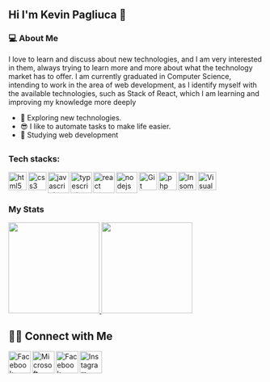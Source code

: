 ## Hi I'm Kevin Pagliuca 👋

### 💻 About Me 

I love to learn and discuss about new technologies, and I am very interested in them, always trying to learn more and more about what the technology market has to offer.
I am currently graduated in Computer Science, intending to work in the area of web development, as I identify myself with the available technologies, such as Stack of React, which I am learning and improving my knowledge more deeply

- 🤔 Exploring new technologies.
- 😎 I like to automate tasks to make life easier.
- 📖 Studying web development

##

### Tech stacks:

<img align="left" alt="html5" width="36px" src="https://devicons.github.io/devicon/devicon.git/icons/html5/html5-original.svg" alt="html5" />
<img align="left" alt="css3" width="36px" src="https://devicons.github.io/devicon/devicon.git/icons/css3/css3-original.svg" />

<img align="left" alt="javascript" width="42px" src="https://devicons.github.io/devicon/devicon.git/icons/javascript/javascript-original.svg" />
<img align="left" alt="typescript" width="42px" src="https://devicons.github.io/devicon/devicon.git/icons/typescript/typescript-original.svg" />
<img align="left" alt="react" width="42px" src="https://devicons.github.io/devicon/devicon.git/icons/react/react-original-wordmark.svg" />
<img align="left" alt="nodejs" width="42px" src="https://devicons.github.io/devicon/devicon.git/icons/nodejs/nodejs-original.svg" />

<img align="left" alt="Git" width="36px" src="https://devicons.github.io/devicon/devicon.git/icons/git/git-original.svg" />
<img align="left" alt="php" width="36px" src="https://devicons.github.io/devicon/devicon.git/icons/php/php-plain.svg" />

<img align="left" alt="Insomnia" width="36px" src="https://insomnia.rest/icons-16bbda05b237ae360d3df0d55e40721d/favicon.ico" />
<img align="left" alt="Visual Studio Code" width="36px" src="https://upload.wikimedia.org/wikipedia/commons/thumb/9/9a/Visual_Studio_Code_1.35_icon.svg/512px-Visual_Studio_Code_1.35_icon.svg.png" />

<br />
<br />

## 


### My Stats

<p>
<a href="https://github.com/kevinpagliuca">
  <img height="180em" src="https://github-readme-stats.vercel.app/api?username=kevinpagliuca&show_icons=true&theme=radical" />
  <img height="180em" src="https://github-readme-stats-eight-theta.vercel.app/api/top-langs/?username=kevinpagliuca&theme=radical&layout=compact" />
</a>
</p>

##  🤝🏻 Connect with Me

<p>
<a href="https://www.linkedin.com/in/kevin-pagliuca"><img align="left" alt="Facebook" width="44px" src="https://www.flaticon.com/svg/static/icons/svg/174/174857.svg"/></a>
<a href="mailto:kevin.pagliuca@outlook.com"><img align="left" alt="Microsoft Outlook" width="44px" src="https://www.flaticon.com/svg/static/icons/svg/732/732223.svg"/></a>

<a href="https://www.facebook.com/keviin.pagliuca"><img align="left" alt="Facebook" width="44px" src="https://www.flaticon.com/svg/static/icons/svg/1384/1384053.svg"/></a>
<a href="https://www.instagram.com/kevinpagliuca"><img align="left" alt="Instagram" width="44px" src="https://www.flaticon.com/svg/static/icons/svg/1384/1384063.svg"/></a>


<!--
**KevinPagliuca/kevinpagliuca** is a ✨ _special_ ✨ repository because its `README.md` (this file) appears on your GitHub profile.

Here are some ideas to get you started:

- 🔭 I’m currently working on ...
- 🌱 I’m currently learning ...
- 👯 I’m looking to collaborate on ...
- 🤔 I’m looking for help with ...
- 💬 Ask me about ...
- 📫 How to reach me: ...
- 😄 Pronouns: ...
- ⚡ Fun fact: ...
-->
